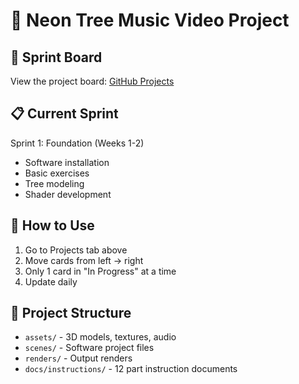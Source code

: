 # 🌳 Neon Tree Music Video Project

## 🏃 Sprint Board
View the project board: [GitHub Projects](https://github.com/jdoash/neon-tree-music-video/projects/1)

## 📋 Current Sprint
Sprint 1: Foundation (Weeks 1-2)
- Software installation
- Basic exercises  
- Tree modeling
- Shader development

## 🎯 How to Use
1. Go to Projects tab above
2. Move cards from left → right
3. Only 1 card in "In Progress" at a time
4. Update daily

## 📁 Project Structure
- `assets/` - 3D models, textures, audio
- `scenes/` - Software project files
- `renders/` - Output renders
- `docs/instructions/` - 12 part instruction documents
